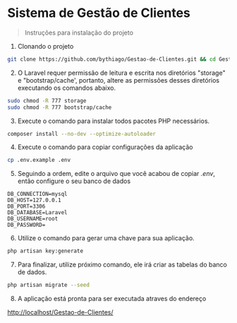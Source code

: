 # Sistema de Gestão de Clientes
> Instruções para instalação do projeto

1. Clonando o projeto

``` bash
git clone https://github.com/bythiago/Gestao-de-Clientes.git && cd Gestao-de-Clientes
```

2. O Laravel requer permissão de leitura e escrita nos diretórios "storage" e "bootstrap/cache', portanto, altere as permissões desses diretórios executando os comandos abaixo.

``` bash
sudo chmod -R 777 storage
sudo chmod -R 777 bootstrap/cache
```

3. Execute o comando para instalar todos pacotes PHP necessários.

``` bash
composer install --no-dev --optimize-autoloader
```

4. Execute o comando para copiar configurações da aplicação

``` bash
cp .env.example .env
```

5. Seguindo a ordem, edite o arquivo que você acabou de copiar *.env*, então configure o seu banco de dados

``` text
DB_CONNECTION=mysql
DB_HOST=127.0.0.1
DB_PORT=3306
DB_DATABASE=Laravel
DB_USERNAME=root
DB_PASSWORD=
```

6. Utilize o comando para gerar uma chave para sua aplicação.

``` bash
php artisan key:generate
```

7. Para finalizar, utilize próximo comando, ele irá criar as tabelas do banco de dados.
``` bash
php artisan migrate --seed
```

8. A aplicação está pronta para ser executada atraves do endereço

[http://localhost/Gestao-de-Clientes/](http://localhost/Gestao-de-Clientes/)
